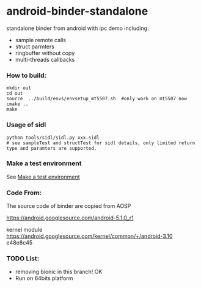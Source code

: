 android-binder-standalone
=========================

standalone binder from android with ipc demo including:

* sample remote calls
* struct parmters
* ringbuffer without copy
* multi-threads callbacks

### How to build:

```
mkdir out
cd out
source  ../build/envs/envsetup_mt5507.sh  #only work on mt5507 now
cmake ..
make
```

### Usage of sidl
```
python tools/sidl/sidl.py xxx.sidl
# see sampleTest and structTest for sidl details, only limited return type and paramters are supported.
```

### Make a test environment
See [Make a test environment](tool/aarch64_qemu/make_a_test_environment.md)



### Code From:

The source code of binder are copied from AOSP

https://android.googlesource.com/android-5.1.0_r1

kernel module
https://android.googlesource.com/kernel/common/+/android-3.10 e48e8c45



### TODO List:

 * removing bionic in this branch!       OK
 * Run on 64bits platform
